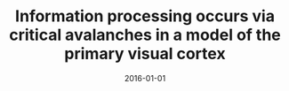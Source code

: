 ---
title: "Information processing occurs via critical avalanches in a model of the primary visual cortex"
collection: publications
permalink: /publication/2016-01-01-Information-processing-occurs-via-critical-avalanches-in-a-model-of-the-primary-visual-cortex
date: 2016-01-01
venue: 'J. Phys. Conf. Ser.'
paperurl: 'http://stacks.iop.org/1742-6596/686/i=1/a=012008'
citation: ' Germano Bortolotto,  <u>Mauricio Girardi-Schappo</u>,  Jheniffer Gonsalves,  Leonel Pinto,  Marcelo Tragtenberg, &quot;Information processing occurs via critical avalanches in a model of the primary visual cortex.&quot; J. Phys. Conf. Ser., 2016.'
pubtype:  paper
---